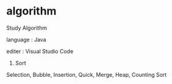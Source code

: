 # algorithm

Study Algorithm

language : Java

editer : Visual Studio Code


1. Sort

 Selection, Bubble, Insertion, Quick, Merge, Heap, Counting Sort
